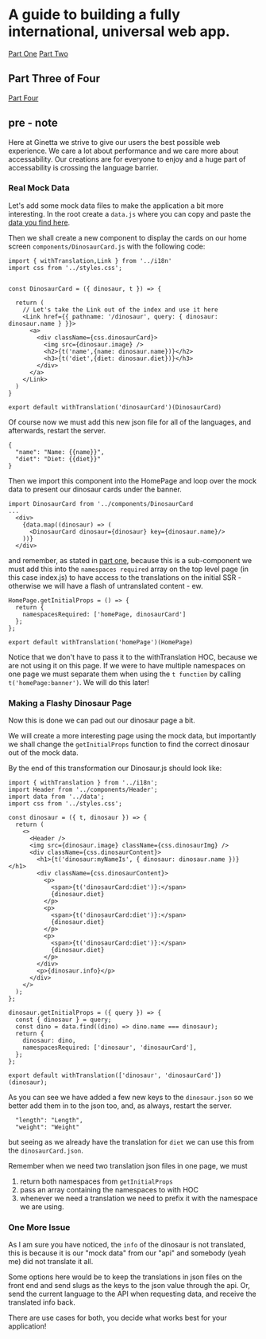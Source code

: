 # A guide to building a fully international, universal web app.

[Part One]('https://google.com')
[Part Two]('https://google.com')

## Part Three of Four

[Part Four]('https://google.com')

## pre - note

Here at Ginetta we strive to give our users the best possible web experience. We care a lot about performance and we care more about accessability. Our creations are for everyone to enjoy and a huge part of accessability is crossing the language barrier.

### Real Mock Data

Let's add some mock data files to make the application a bit more interesting. In the root create a `data.js` where you can copy and paste the [data you find here](https://github.com/OliWalker/i18n-dinosaurs/blob/master/data.js).

Then we shall create a new component to display the cards on our home screen `components/DinosaurCard.js` with the following code:

```
import { withTranslation,Link } from '../i18n'
import css from '../styles.css';


const DinosaurCard = ({ dinosaur, t }) => {

  return (
    // Let's take the Link out of the index and use it here
    <Link href={{ pathname: '/dinosaur', query: { dinosaur: dinosaur.name } }}>
      <a>
        <div className={css.dinosaurCard}>
          <img src={dinosaur.image} />
          <h2>{t('name',{name: dinosaur.name})}</h2>
          <h3>{t('diet',{diet: dinosaur.diet})}</h3>
        </div>
      </a>
    </Link>
  )
}

export default withTranslation('dinosaurCard')(DinosaurCard)
```

Of course now we must add this new json file for all of the languages, and afterwards, restart the server.

```
{
  "name": "Name: {{name}}",
  "diet": "Diet: {{diet}}"
}
```

Then we import this component into the HomePage and loop over the mock data to present our dinosaur cards under the banner.

```
import DinosaurCard from '../components/DinosaurCard
...
  <div>
    {data.map((dinosaur) => (
      <DinosaurCard dinosaur={dinosaur} key={dinosaur.name}/>
    ))}
  </div>
```

and remember, as stated in [part one](TODO), because this is a sub-component we must add this into the `namespaces required` array on the top level page (in this case index.js) to have access to the translations on the initial SSR - otherwise we will have a flash of untranslated content - ew.

```
HomePage.getInitialProps = () => {
  return {
    namespacesRequired: ['homePage, dinosaurCard']
  };
};

export default withTranslation('homePage')(HomePage)
```

Notice that we don't have to pass it to the withTranslation HOC, because we are not using it on this page. If we were to have multiple namespaces on one page we must separate them when using the `t function` by calling `t('homePage:banner')`. We will do this later!

### Making a Flashy Dinosaur Page

Now this is done we can pad out our dinosaur page a bit.

We will create a more interesting page using the mock data, but importantly we shall change the `getInitialProps` function to find the correct dinosaur out of the mock data.

By the end of this transformation our Dinosaur.js should look like:

```
import { withTranslation } from '../i18n';
import Header from '../components/Header';
import data from '../data';
import css from '../styles.css';

const dinosaur = ({ t, dinosaur }) => {
  return (
    <>
      <Header />
      <img src={dinosaur.image} className={css.dinosaurImg} />
      <div className={css.dinosaurContent}>
        <h1>{t('dinosaur:myNameIs', { dinosaur: dinosaur.name })} </h1>
        <div className={css.dinosaurContent}>
          <p>
            <span>{t('dinosaurCard:diet')}:</span>
            {dinosaur.diet}
          </p>
          <p>
            <span>{t('dinosaurCard:diet')}:</span>
            {dinosaur.diet}
          </p>
          <p>
            <span>{t('dinosaurCard:diet')}:</span>
            {dinosaur.diet}
          </p>
        </div>
        <p>{dinosaur.info}</p>
      </div>
    </>
  );
};

dinosaur.getInitialProps = ({ query }) => {
  const { dinosaur } = query;
  const dino = data.find((dino) => dino.name === dinosaur);
  return {
    dinosaur: dino,
    namespacesRequired: ['dinosaur', 'dinosaurCard'],
  };
};

export default withTranslation(['dinosaur', 'dinosaurCard'])(dinosaur);

```

As you can see we have added a few new keys to the `dinosaur.json` so we better add them in to the json too, and, as always, restart the server.

```
  "length": "Length",
  "weight": "Weight"
```

but seeing as we already have the translation for `diet` we can use this from the `dinosaurCard.json`.

Remember when we need two translation json files in one page, we must

1. return both namespaces from `getInitialProps`
2. pass an array containing the namespaces to with HOC
3. whenever we need a translation we need to prefix it with the namespace we are using.

### One More Issue

As I am sure you have noticed, the `info` of the dinosaur is not translated, this is because it is our "mock data" from our "api" and somebody (yeah me) did not translate it all.

Some options here would be to keep the translations in json files on the front end and send slugs as the keys to the json value through the api. Or, send the current language to the API when requesting data, and receive the translated info back.

There are use cases for both, you decide what works best for your application!
